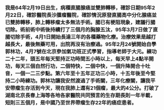 ### 我是64年2月19日出生，病種直腸腺癌並雙肺轉移，確診日期95年2月22日，確診醫院長沙腫瘤醫院，確診情況原發直腸高中分化腺癌並已雙肺轉移，肺上轉移瘤太多無法手術。腸已有梗阻現象，建議行腸切除。術前術中術後持續打了三個月的胸腺五汰，95年3月7日做了直腸切除手術，4月1日開始長達三年的各種藥物化療。治療效果是越打越長大，最後無藥可用，出院再沒有治療過。95年2月24號開始自學郭林功，4月7號在北京參加氣功班正式學習，指導老師于大元。練功二十二年，頭五年每天堅持正功時間五小時以上，每天早上4點半開功，毎天三個自然行功，二個特快，二個中快，一個升降開合十吐音，一個一二三步點。第六年至十五年正功三小時，十五年後至今堅持二小時練功。郭林功讓我安然渡過了手術關，三年化療關，讓我平安帶瘤生存活到今天，現在我肺上還有21個瘤，最大的4公分。打破了湖南北京長春上海等各地各家醫院共同預言的生存期長則一年半載，短則三五個月，是中國乃至世界帶瘤生存22年的癌症患者。
